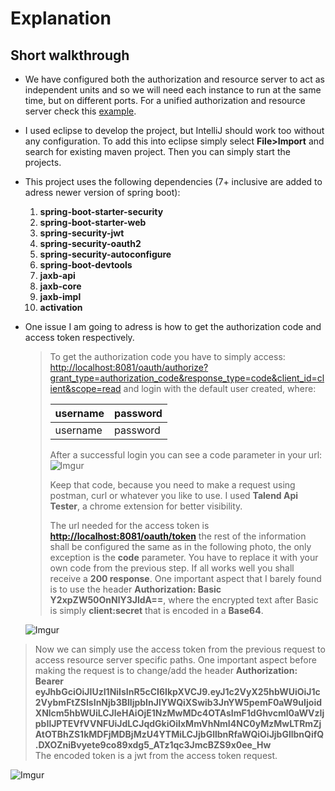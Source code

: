 # Explanation

## Short walkthrough

- We have configured both the authorization and resource server to act as independent units and so we will need each instance to run at the same time, but on different ports. For a unified authorization and resource server check this [example](https://github.com/BigTunaKahuna/spring-security-examples/tree/master/security).

- I used eclipse to develop the project, but IntelliJ should work too without any configuration. To add this into eclipse simply select **File>Import** and search for existing maven project. Then you can simply start the projects.

- This project uses the following dependencies (7+ inclusive are added to adress newer version of spring boot):

  1. **spring-boot-starter-security**
  2. **spring-boot-starter-web**
  3. **spring-security-jwt**
  4. **spring-security-oauth2**
  5. **spring-security-autoconfigure**
  6. **spring-boot-devtools**
  7. **jaxb-api**
  8. **jaxb-core**
  9. **jaxb-impl**
  10. **activation**

- One issue I am going to adress is how to get the authorization code and access token respectively.

  > To get the authorization code you have to simply access: <http://localhost:8081/oauth/authorize?grant_type=authorization_code&response_type=code&client_id=client&scope=read> and login with the default user created, where:
  >
  > | username | password |
  > | -------- | -------- |
  > | username | password |
  >
  > After a successful login you can see a code parameter in your url:  
  > ![Imgur](https://i.imgur.com/q0jgfsh.png)
  >
  > Keep that code, because you need to make a request using postman, curl or whatever you like to use. I used **Talend Api Tester**, a chrome extension for better visibility.
  >
  > The url needed for the access token is **<http://localhost:8081/oauth/token>** the rest of the information shall be configured the same as in the following photo, the only exception is the **code** parameter. You have to replace it with your own code from the previous step. If all works well you shall receive a **200 response**. One important aspect that I barely found is to use the header **Authorization: Basic Y2xpZW50OnNlY3JldA==**, where the encrypted text after Basic is simply **client:secret** that is encoded in a **Base64**.

  ![Imgur](https://i.imgur.com/F780Epk.png)

> Now we can simply use the access token from the previous request to access resource server specific paths. One important aspect before making the request is to change/add the header
> **Authorization: Bearer eyJhbGciOiJIUzI1NiIsInR5cCI6IkpXVCJ9.eyJ1c2VyX25hbWUiOiJ1c2VybmFtZSIsInNjb3BlIjpbInJlYWQiXSwib3JnYW5pemF0aW9uIjoidXNlcm5hbWUiLCJleHAiOjE1NzMwMDc4OTAsImF1dGhvcml0aWVzIjpbIlJPTEVfVVNFUiJdLCJqdGkiOiIxMmVhNmI4NC0yMzMwLTRmZjAtOTBhZS1kMDFjMDBjMzU4YTMiLCJjbGllbnRfaWQiOiJjbGllbnQifQ.DXOZniBvyete9co89xdg5_ATz1qc3JmcBZS9x0ee_Hw**  
> The encoded token is a jwt from the access token request.

![Imgur](https://i.imgur.com/ODcWclf.png)
